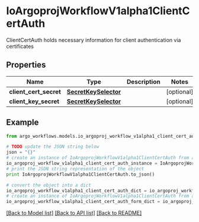 # IoArgoprojWorkflowV1alpha1ClientCertAuth

ClientCertAuth holds necessary information for client authentication via certificates

## Properties

Name | Type | Description | Notes
------------ | ------------- | ------------- | -------------
**client_cert_secret** | [**SecretKeySelector**](SecretKeySelector.md) |  | [optional] 
**client_key_secret** | [**SecretKeySelector**](SecretKeySelector.md) |  | [optional] 

## Example

```python
from argo_workflows.models.io_argoproj_workflow_v1alpha1_client_cert_auth import IoArgoprojWorkflowV1alpha1ClientCertAuth

# TODO update the JSON string below
json = "{}"
# create an instance of IoArgoprojWorkflowV1alpha1ClientCertAuth from a JSON string
io_argoproj_workflow_v1alpha1_client_cert_auth_instance = IoArgoprojWorkflowV1alpha1ClientCertAuth.from_json(json)
# print the JSON string representation of the object
print IoArgoprojWorkflowV1alpha1ClientCertAuth.to_json()

# convert the object into a dict
io_argoproj_workflow_v1alpha1_client_cert_auth_dict = io_argoproj_workflow_v1alpha1_client_cert_auth_instance.to_dict()
# create an instance of IoArgoprojWorkflowV1alpha1ClientCertAuth from a dict
io_argoproj_workflow_v1alpha1_client_cert_auth_form_dict = io_argoproj_workflow_v1alpha1_client_cert_auth.from_dict(io_argoproj_workflow_v1alpha1_client_cert_auth_dict)
```
[[Back to Model list]](../README.md#documentation-for-models) [[Back to API list]](../README.md#documentation-for-api-endpoints) [[Back to README]](../README.md)


